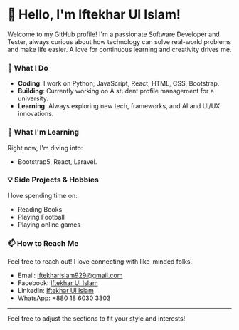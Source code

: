 # 👋 Hello, I'm Iftekhar Ul Islam!

Welcome to my GitHub profile! I'm a passionate Software Developer and Tester, always curious about how technology can solve real-world problems and make life easier. A love for continuous learning and creativity drives me.

### 🚀 What I Do
- **Coding**: I work on Python, JavaScript, React, HTML, CSS, Bootstrap.
- **Building**: Currently working on A student profile management for a university.
- **Learning**: Always exploring new tech, frameworks, and AI and UI/UX innovations.

### 🌱 What I'm Learning
Right now, I'm diving into:
- Bootstrap5, React, Laravel.

### 💡 Side Projects & Hobbies
I love spending time on:
- Reading Books
- Playing Football
- Playing online games

### 📫 How to Reach Me
Feel free to reach out! I love connecting with like-minded folks.
- Email: iftekharislam929@gmail.com
- Facebook: [Iftekhar Ul Islam](https://www.facebook.com/iftekhar.ifty.752/) 
- LinkedIn: [Iftekhar Ul Islam](https://www.linkedin.com/in/iftekhar-ul-islam-a84b55335/)
- WhatsApp: +880 18 6030 3303

---

Feel free to adjust the sections to fit your style and interests!
